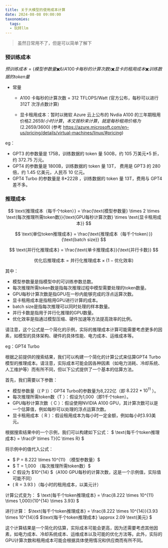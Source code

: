 ```yaml
---
title: 关于大模型的使用成本计算
date: 2024-08-08 09:00:00
taxonomies:
  tags:
  - 玩转llm
---
```


> 虽然日常用不了，但是可以简单了解下


### 预训练成本

$预训练成本 = ( 模型参数量 ✖️ 6 /A100 卡每秒的计算次数) ✖️ 显卡的租用成本 ✖️ 训练数据的 token 量$

- 常量

  - A100 卡每秒的计算次数 = 312 TFLOPS/Watt (官方公布，每秒可以进行 312T 次浮点数计算)

  - 显卡租用成本：暂时以微软 Azure 云上公布的 Nvdia A100 的三年期租用价格$2.2659/小时计算，本文按秒来计算，就是每秒租用价格为$(2.2659/3600) (参考 https://azure.microsoft.com/en-us/pricing/details/virtual-machines/linux/#pricing)

eg：

- GPT3 的参数量是 175B，训练数据的 token 量 500B，约 105 万美元*5 折，约 372.75 万元。
- GPT4 的参数量是 1800B，训练数据的 token 量 13T， 费用是 GPT3 的 280 倍，约 1.45 亿美元，人民币 10 亿元。
- GPT4 Turbo 的参数量是 8*222B ，训练数据的 token 量 13T，费用与 GPT4 差不多。

### 推理成本

$$
 \text{推理成本（每千个token）} = \frac{\text{模型参数量} \times 2 \times \text{每次推理所需token数}}{\text{GPU每秒计算次数} \times \text{显卡租用成本}} 
$$

$$
\text{单位token推理成本} = \frac{\text{推理成本（每千个token）}}{\text{batch size}}
$$

$$
\text{并行化推理成本} = \frac{\text{单卡推理成本}}{\text{并行卡数}}
$$

$$
\text{优化后推理成本} = \text{并行化推理成本} \times (1 - \text{优化效率}) 
$$



其中：
- 模型参数量是指模型中的可训练参数总数。
- 每次推理所需token数是指每次推理过程中模型需要处理的token数量。
- GPU每秒计算次数是指GPU在一秒内能够完成的浮点运算次数。
- 显卡租用成本是指租用GPU进行计算的成本。
- batch size是指每次推理可以同时处理的样本数量。
- 并行卡数是指用于并行化推理的GPU数量。
- 优化效率是指通过模型压缩、硬件加速等方法提高效率的比例。

请注意，这个公式是一个简化的示例，实际的推理成本计算可能需要考虑更多的因素，如模型的具体架构、硬件的具体性能、电力成本、运维成本等。



eg：GPT4 Turbo 

根据之前提供的搜索结果，我们可以构建一个简化的计算公式来估算GPT4 Turbo模型的推理成本。请注意，实际成本可能会因各种因素（如电力消耗、冷却系统、人工维护等）而有所不同，但以下公式提供了一个基本的估算方法。

首先，我们需要以下参数：
- 模型参数量（\( P \)）：GPT4 Turbo的参数量为8,222亿（即 $8.222 * 10^{11}$ ）。
- 每次推理所需token数（T ）：假设为1,000（即1千个token）。
- GPU每秒计算次数（ C ）：假设使用NVIDIA A100 GPU，其计算次数可以是一个估算值，例如每秒可以处理的浮点运算次数。
- 显卡租用成本（ R ）：假设租用成本为每小时一定金额，例如每小时3.93美元。

根据搜索结果中的一个示例，我们可以构建如下公式：
$ \text{每千个token推理成本} = \frac{P \times T}{C \times R} $

将示例中的值代入公式：
- $  P = 8.222 \times 10^{11} （模型参数量）$
- $ T = 1,000 （每次推理所需token数）$
- $C$ 假设为 $10^{14} $（A100 GPU每秒的计算次数，这是一个示例值，实际值可能不同）
- \( R = 3.93 \)（每小时的租用成本，以美元计）

计算公式变为：
$ \text{每千个token推理成本} = \frac{8.222 \times 10^{11} \times 1,000}{10^{14} \times 3.93} $

进行计算：
 $\text{每千个token推理成本} = \frac{8.222 \times 10^{14}}{3.93 \times 10^{14}}$ 
 $\text{每千个token推理成本} \approx 2.09 \text{美元} $

这个计算结果是一个简化的估算，实际成本可能会更高，因为还需要考虑其他因素，如电力成本、冷却系统成本、运维成本以及可能的优化方法等。此外，实际的GPU计算次数和租用成本可能会根据具体使用情况和供应商而有所不同。

